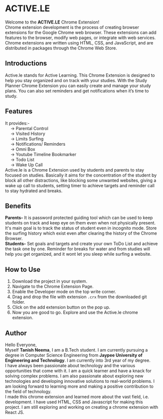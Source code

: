 # ACTIVE.LE

Welcome to the **ACTIVE.LE** Chrome Extension!<br />
Chrome extension development is the process of creating browser extensions for the Google Chrome web browser. These extensions can add features to the browser, modify web pages, or integrate with web services. Chrome extensions are written using HTML, CSS, and JavaScript, and are distributed in packages through the Chrome Web Store.

## Introductions
Active.le stands for Active Learning. This Chrome Extension is designed to help you stay organized and on track with your studies. With the Study Planner Chrome Extension you can easily create and manage your study plans. You can also set reminders and get notifications when it’s time to study.

## Features
It provides:- <br />&emsp; → Parental Control <br />&emsp; → Visited History <br />&emsp; → Limits Surfing<br />&emsp; → Notifications/ Reminders <br />&emsp; → Omni Box <br />&emsp; → Youtube Timeline Bookmarker<br />&emsp; → Todo List <br />&emsp; → Wake Up Call
<br />Active.le is a Chrome Extension used by students and parents to stay focused on studies. Basically it aims for the concentration of the student by block all other distractions, like blocking some unwanted websites, giving a wake up call to students, setting timer to achieve targets and reminder call to stay hydrated and breaks.

## Benefits
**Parents-** It is password protected guiding tool which can be used to keep students on track and keep eye on them even when not physically present. It's main goal is to track the status of student even in incognito mode. Store the surfing history which exist even after clearing the history of the Chrome Browser. <br />
**Students-** Set goals and targets and create your own ToDo List and achieve the task one by one. Reminder for breaks for water and from studies will help you get organized, and it wont let you sleep while surfing a website.  

## How to Use
1. Download the project in your system.  
2. Navigate to the Chrome Extension Page.  
3. Enable the Developer mode on the top write corner.
4. Drag and drop the file with extension `.crx` from the downloaded git folder. 
5. Click on the add extension button on the pop up. 
6. Now you are good to go. Explore and use the Active.le chrome extension. 

## Author
Hello Everyone,<br />
Myself **Tanish Neema**, I am a B.Tech student. I am currently pursuing a degree in Computer Science Engineering from **Jaypee University of Engineering and Technology**. I am currently into 3rd year of my degree. <br />
I have always been passionate about technology and the various opportunities that come with it. I am a quick learner and have a knack for solving complex problems. I am also passionate about exploring new technologies and developing innovative solutions to real-world problems. I am looking forward to learning more and making a positive contribution to the field of technology.<br />
I made this chrome extension and learned more about the vast field, i.e. development. I have used HTML, CSS and Javascript for making this project. I am still exploring and working on creating a chrome extension with React JS.